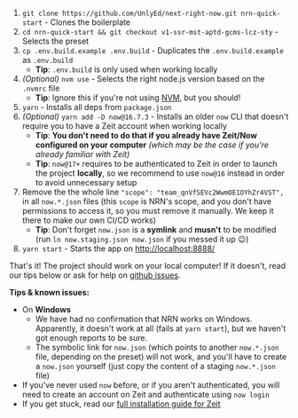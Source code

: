 1. `git clone https://github.com/UnlyEd/next-right-now.git nrn-quick-start` - Clones the boilerplate
1. `cd nrn-quick-start && git checkout v1-ssr-mst-aptd-gcms-lcz-sty` - Selects the preset
1. `cp .env.build.example .env.build` - Duplicates the `.env.build.example` as `.env.build`
    - **Tip**: `.env.build` is only used when working locally
1. _(Optional)_ `nvm use` - Selects the right node.js version based on the `.nvmrc` file
    - **Tip**: Ignore this if you're not using [NVM](https://github.com/nvm-sh/nvm), but you should!
1. `yarn` - Installs all deps from `package.json`
1. _(Optional)_ `yarn add -D now@16.7.3` - Installs an older `now` CLI that doesn't require you to have a Zeit account when working locally
    - **Tip**: **You don't need to do that if you already have Zeit/Now configured on your computer** _(which may be the case if you're already familiar with Zeit)_
    - **Tip**: `now@17+` requires to be authenticated to Zeit in order to launch the project **locally**, so we recommend to use `now@16` instead in order to avoid unnecessary setup
1. Remove the  the whole line `"scope": "team_qnVfSEVc2WwmOE1OYhZr4VST",` in all `now.*.json` files (this `scope` is NRN's scope, and you don't have permissions to access it, so you must remove it manually. We keep it there to make our own CI/CD works)
    - **Tip**: Don't forget `now.json` is a **symlink** and **musn't** to be modified (run `ln now.staging.json now.json` if you messed it up :wink:)
1. `yarn start` - Starts the app on [http://localhost:8888/](http://localhost:8888/)

That's it! The project should work on your local computer!
If it doesn't, read our tips below or ask for help on [github issues](https://github.com/UnlyEd/next-right-now/issues).

**Tips & known issues:**
- On **Windows**
    - We have had no confirmation that NRN works on Windows. Apparently, it doesn't work at all (fails at `yarn start`), but we haven't got enough reports to be sure.
    - The symbolic link for `now.json` (which points to another `now.*.json` file, depending on the preset) will not work, and you'll have to create a `now.json` yourself (just copy the content of a staging `now.*.json` file)
- If you've never used `now` before, or if you aren't authenticated, you will need to create an account on Zeit and authenticate using `now login`
- If you get stuck, read our [full installation guide for Zeit](../guides/online-deployment/setup-zeit)
